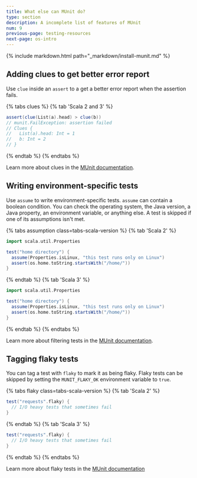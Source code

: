```yaml
---
title: What else can MUnit do?
type: section
description: A incomplete list of features of MUnit
num: 9
previous-page: testing-resources
next-page: os-intro
---
```


{% include markdown.html path="_markdown/install-munit.md" %}

## Adding clues to get better error report

Use `clue` inside an `assert` to a get a better error report when the assertion fails.

{% tabs clues %}
{% tab 'Scala 2 and 3' %}
```scala
assert(clue(List(a).head) > clue(b))
// munit.FailException: assertion failed
// Clues {
//   List(a).head: Int = 1
//   b: Int = 2
// }
```
{% endtab %}
{% endtabs %}

Learn more about clues in the [MUnit documentation](https://scalameta.org/munit/docs/assertions.html#assert).

## Writing environment-specific tests

Use `assume` to write environment-specific tests.
`assume` can contain a boolean condition. You can check the operating system, the Java version, a Java property, an environment variable, or anything else.
A test is skipped if one of its assumptions isn't met.

{% tabs assumption class=tabs-scala-version %}
{% tab 'Scala 2' %}
```scala
import scala.util.Properties

test("home directory") {
  assume(Properties.isLinux, "this test runs only on Linux")
  assert(os.home.toString.startsWith("/home/"))
}
```
{% endtab %}
{% tab 'Scala 3' %}
```scala
import scala.util.Properties

test("home directory") {
  assume(Properties.isLinux, "this test runs only on Linux")
  assert(os.home.toString.startsWith("/home/"))
}
```
{% endtab %}
{% endtabs %}

Learn more about filtering tests in the [MUnit documentation](https://scalameta.org/munit/docs/filtering.html).

## Tagging flaky tests

You can tag a test with `flaky` to mark it as being flaky.
Flaky tests can be skipped by setting the `MUNIT_FLAKY_OK` environment variable to `true`.

{% tabs flaky class=tabs-scala-version %}
{% tab 'Scala 2' %}
```scala
test("requests".flaky) {
  // I/O heavy tests that sometimes fail
}
```
{% endtab %}
{% tab 'Scala 3' %}
```scala
test("requests".flaky) {
  // I/O heavy tests that sometimes fail
}
```
{% endtab %}
{% endtabs %}

Learn more about flaky tests in the [MUnit documentation](https://scalameta.org/munit/docs/tests.html#tag-flaky-tests)

